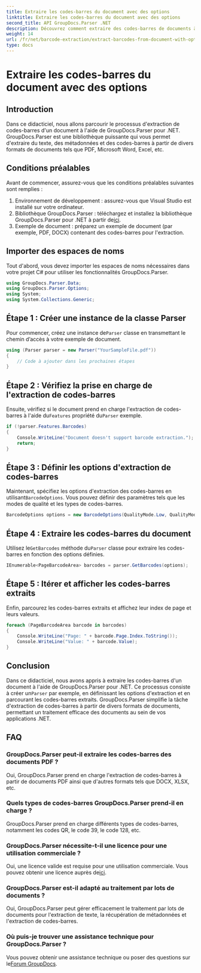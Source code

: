 ```yaml
---
title: Extraire les codes-barres du document avec des options
linktitle: Extraire les codes-barres du document avec des options
second_title: API GroupDocs.Parser .NET
description: Découvrez comment extraire des codes-barres de documents à l'aide de GroupDocs.Parser pour .NET. Tutoriel complet avec des exemples de code et des FAQ.
weight: 14
url: /fr/net/barcode-extraction/extract-barcodes-from-document-with-options/
type: docs
---
```

# Extraire les codes-barres du document avec des options

## Introduction
Dans ce didacticiel, nous allons parcourir le processus d'extraction de codes-barres d'un document à l'aide de GroupDocs.Parser pour .NET. GroupDocs.Parser est une bibliothèque puissante qui vous permet d'extraire du texte, des métadonnées et des codes-barres à partir de divers formats de documents tels que PDF, Microsoft Word, Excel, etc.
## Conditions préalables
Avant de commencer, assurez-vous que les conditions préalables suivantes sont remplies :
1. Environnement de développement : assurez-vous que Visual Studio est installé sur votre ordinateur.
2.  Bibliothèque GroupDocs.Parser : téléchargez et installez la bibliothèque GroupDocs.Parser pour .NET à partir de[ici](https://releases.groupdocs.com/parser/net/).
3. Exemple de document : préparez un exemple de document (par exemple, PDF, DOCX) contenant des codes-barres pour l'extraction.

## Importer des espaces de noms
Tout d'abord, vous devez importer les espaces de noms nécessaires dans votre projet C# pour utiliser les fonctionnalités GroupDocs.Parser.
```csharp
using GroupDocs.Parser.Data;
using GroupDocs.Parser.Options;
using System;
using System.Collections.Generic;
```
## Étape 1 : Créer une instance de la classe Parser
 Pour commencer, créez une instance de`Parser` classe en transmettant le chemin d’accès à votre exemple de document.
```csharp
using (Parser parser = new Parser("YourSampleFile.pdf"))
{
    // Code à ajouter dans les prochaines étapes
}
```
## Étape 2 : Vérifiez la prise en charge de l'extraction de codes-barres
 Ensuite, vérifiez si le document prend en charge l'extraction de codes-barres à l'aide du`Features` propriété du`Parser` exemple.
```csharp
if (!parser.Features.Barcodes)
{
    Console.WriteLine("Document doesn't support barcode extraction.");
    return;
}
```
## Étape 3 : Définir les options d'extraction de codes-barres
 Maintenant, spécifiez les options d'extraction des codes-barres en utilisant`BarcodeOptions`. Vous pouvez définir des paramètres tels que les modes de qualité et les types de codes-barres.
```csharp
BarcodeOptions options = new BarcodeOptions(QualityMode.Low, QualityMode.Low, "QR");
```
## Étape 4 : Extraire les codes-barres du document
 Utilisez le`GetBarcodes` méthode du`Parser` classe pour extraire les codes-barres en fonction des options définies.
```csharp
IEnumerable<PageBarcodeArea> barcodes = parser.GetBarcodes(options);
```
## Étape 5 : Itérer et afficher les codes-barres extraits
Enfin, parcourez les codes-barres extraits et affichez leur index de page et leurs valeurs.
```csharp
foreach (PageBarcodeArea barcode in barcodes)
{
    Console.WriteLine("Page: " + barcode.Page.Index.ToString());
    Console.WriteLine("Value: " + barcode.Value);
}
```

## Conclusion
 Dans ce didacticiel, nous avons appris à extraire les codes-barres d'un document à l'aide de GroupDocs.Parser pour .NET. Ce processus consiste à créer un`Parser` par exemple, en définissant les options d'extraction et en parcourant les codes-barres extraits. GroupDocs.Parser simplifie la tâche d'extraction de codes-barres à partir de divers formats de documents, permettant un traitement efficace des documents au sein de vos applications .NET.

## FAQ
### GroupDocs.Parser peut-il extraire les codes-barres des documents PDF ?
Oui, GroupDocs.Parser prend en charge l'extraction de codes-barres à partir de documents PDF ainsi que d'autres formats tels que DOCX, XLSX, etc.
### Quels types de codes-barres GroupDocs.Parser prend-il en charge ?
GroupDocs.Parser prend en charge différents types de codes-barres, notamment les codes QR, le code 39, le code 128, etc.
### GroupDocs.Parser nécessite-t-il une licence pour une utilisation commerciale ?
 Oui, une licence valide est requise pour une utilisation commerciale. Vous pouvez obtenir une licence auprès de[ici](https://purchase.groupdocs.com/buy).
### GroupDocs.Parser est-il adapté au traitement par lots de documents ?
Oui, GroupDocs.Parser peut gérer efficacement le traitement par lots de documents pour l'extraction de texte, la récupération de métadonnées et l'extraction de codes-barres.
### Où puis-je trouver une assistance technique pour GroupDocs.Parser ?
 Vous pouvez obtenir une assistance technique ou poser des questions sur le[Forum GroupDocs](https://forum.groupdocs.com/c/parser/17).